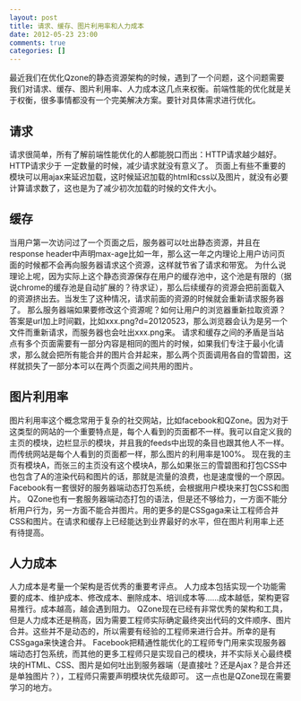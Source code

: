```yaml
---
layout: post
title: 请求、缓存、图片利用率和人力成本
date: 2012-05-23 23:00
comments: true
categories: []
---
```

最近我们在优化Qzone的静态资源架构的时候，遇到了一个问题，这个问题需要我们对请求、缓存、图片利用率、人力成本这几点来权衡。前端性能的优化就是关于权衡，很多事情都没有一个完美解决方案。要针对具体需求进行优化。
<h2>请求</h2>
请求很简单，所有了解前端性能优化的人都能脱口而出：HTTP请求越少越好。
HTTP请求少于 一定数量的时候，减少请求就没有意义了。
页面上有些不重要的模块可以用ajax来延迟加载，这时候延迟加载的html和css以及图片，就没有必要计算请求数了，这也是为了减少初次加载的时候的文件大小。
<h2>缓存</h2>
当用户第一次访问过了一个页面之后，服务器可以吐出静态资源，并且在response header中声明max-age比如一年，那么这一年之内理论上用户访问页面的时候都不会再向服务器请求这个资源，这样就节省了请求和带宽。
为什么说理论上呢，因为实际上这个静态资源保存在用户的缓存池中，这个池是有限的（据说chrome的缓存池是自动扩展的？待求证），那么后续缓存的资源会把前面载入的资源挤出去。当发生了这种情况，请求前面的资源的时候就会重新请求服务器了。
那么服务器端如果要修改这个资源呢？如何让用户的浏览器重新拉取资源？答案是url加上时间戳，比如xxx.png?d=20120523，那么浏览器会认为是另一个文件而重新请求，而服务器也会吐出xxx.png来。
请求和缓存之间的矛盾是当站点有多个页面需要有一部分内容是相同的图片的时候，如果我们专注于最小化请求，那么就会把所有能合并的图片合并起来，那么两个页面调用各自的雪碧图，这样就损失了一部分本可以在两个页面之间共用的图片。
<h2>图片利用率</h2>
图片利用率这个概念常用于复杂的社交网站，比如facebook和QZone。因为对于这类型的网站的一个重要特点是，每个人看到的页面都不一样。我可以自定义我的主页的模块，边栏显示的模块，并且我的feeds中出现的条目也跟其他人不一样。而传统网站是每个人看到的页面都一样，那么图片的利用率是100%。
现在我的主页有模块A，而张三的主页没有这个模块A，那么如果张三的雪碧图和打包CSS中也包含了A的渲染代码和图片的话，那就是流量的浪费，也是速度慢的一个原因。
Facebook有一套很好的服务器端动态打包系统，会根据用户模块来打包CSS和图片。
QZone也有一套服务器端动态打包的语法，但是还不够给力，一方面不能分析用户行为，另一方面不能合并图片。用的更多的是CSSgaga来让工程师合并CSS和图片。在请求和缓存上已经能达到业界最好的水平，但在图片利用率上还有待提高。
<h2>人力成本</h2>
人力成本是考量一个架构是否优秀的重要考评点。
人力成本包括实现一个功能需要的成本、维护成本、修改成本、删除成本、培训成本等……成本越低，架构更容易推行。成本越高，越会遇到阻力。
QZone现在已经有非常优秀的架构和工具，但是人力成本还是稍高，因为需要工程师实际确定最终突出代码的文件顺序、图片合并。这些并不是动态的，所以需要有经验的工程师来进行合并。所幸的是有CSSgaga来快速合并。
Facebook把精通性能优化的工程师专门用来实现服务器端动态打包系统，而其他的更多工程师只是实现自己的模块，并不实际关心最终模块的HTML、CSS、图片是如何吐出到服务器端（是直接吐？还是Ajax？是合并还是单独图片？），工程师只需要声明模块优先级即可。
这一点也是QZone现在需要学习的地方。
